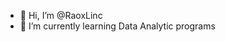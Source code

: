 - 👋 Hi, I’m @RaoxLinc
- 🌱 I’m currently learning Data Analytic programs

<!---
RaoxLinc/RaoxLinc is a ✨ special ✨ repository because its `README.md` (this file) appears on your GitHub profile.
You can click the Preview link to take a look at your changes.
--->
